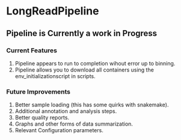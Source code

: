 # LongReadPipeline

## Pipeline is Currently a work in Progress 

### Current Features 

1. Pipeline appears to run to completion wihout error up to binning.
2. Pipeline allows you to download all containers using the env_initializationscript in scripts.

### Future Improvements 
1. Better sample loading (this has some quirks with snakemake).
2. Additional annotation and analysis steps.  
3. Better quality reports.
4. Graphs and other forms of data summarization.
5. Relevant Configuration parameters.
